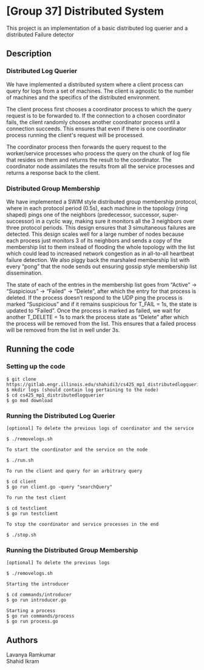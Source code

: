 # [Group 37] Distributed System

This project is an implementation of a basic distributed log querier and a distributed Failure detector

## Description


### Distributed Log Querier
We have implemented a distributed system where a client process can query for logs from a set of machines. The client is agnostic to the number of machines and the specifics of the distributed environment.

The client process first chooses a coordinator process to which the query request is to be forwarded to. If the connection to a chosen coordinator fails, the client randomly chooses another coordinator process until a connection succeeds. This ensures that even if there is one coordinator process running the client's request will be processed.

The coordinator process then forwards the query request to the worker/service processes who process the query on the chunk of log file that resides on them and returns the result to the coordinator. The coordinator node assimilates the results from all the service processes and returns a response back to the client. 

### Distributed Group Membership
We have implemented a SWIM style distributed group membership protocol, where in each protocol period  (0.5s), each machine in the topology (ring shaped) pings one of the neighbors (predecessor, successor, super-successor) in a cyclic way, making sure it monitors all the 3 neighbors over three protocol periods. This design ensures that 3 simultaneous failures are detected. This design scales well for a large number of nodes because each process just monitors 3 of its neighbors and sends a copy of the membership list to them instead of flooding the whole topology with the list which could lead to increased network congestion as in all-to-all heartbeat failure detection. We also piggy back the marshaled membership list with every “pong” that the node sends out ensuring gossip style membership list dissemination. 


The state of each of the entries in the membership list goes from “Active” -> “Suspicious” -> “Failed” -> “Delete”, after which the entry for that process is deleted. If the process doesn’t respond to the UDP ping the process is marked “Suspicious” and if it remains suspicious for T_FAIL = 1s, the state is updated to “Failed”. Once the process is marked as failed, we wait for another T_DELETE = 1s to mark the process state as “Delete” after which the process will be removed from the list. This ensures that a failed process will be removed from the list in well under 3s. 


## Running the code

### Setting up the code
```
$ git clone https://gitlab.engr.illinois.edu/shahidi3/cs425_mp1_distributedlogquerier.git
$ mkdir logs (should contain log pertaining to the node)
$ cd cs425_mp1_distributedlogquerier
$ go mod download
```

### Running the Distributed Log Querier
```
[optional] To delete the previous logs of coordinator and the service

$ ./removelogs.sh 

To start the coordinator and the service on the node

$ ./run.sh

To run the client and query for an arbitrary query

$ cd client
$ go run client.go -query "searchQuery"

To run the test client

$ cd testclient
$ go run testclient

To stop the coordinator and service processes in the end

$ ./stop.sh
```

### Running the Distributed Group Membership
```
[optional] To delete the previous logs

$ ./removelogs.sh 

Starting the introducer

$ cd commands/introducer
$ go run introducer.go

Starting a process
$ go run commands/process
$ go run process.go

```

## Authors

Lavanya Ramkumar\
Shahid Ikram